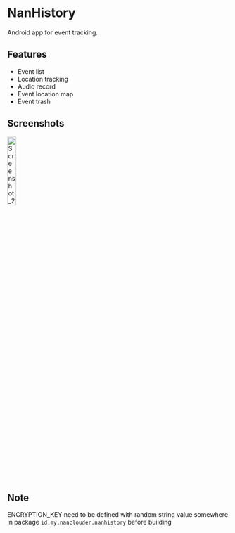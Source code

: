 # NanHistory
Android app for event tracking.

## Features
- Event list
- Location tracking
- Audio record
- Event location map
- Event trash

## Screenshots
<img width="20%" src="https://github.com/user-attachments/assets/046e2904-e6d9-4e63-89d6-9838dd52d46c" alt="Screenshot_20250729_221036_NanHistory" />

## Note
ENCRYPTION_KEY need to be defined with random string value somewhere in package `id.my.nanclouder.nanhistory`
before building
